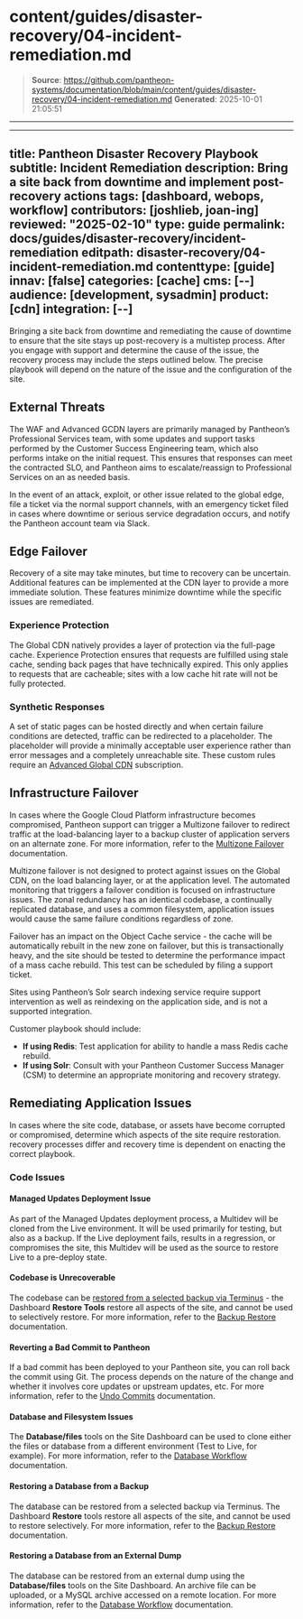 # content/guides/disaster-recovery/04-incident-remediation.md

> **Source**: https://github.com/pantheon-systems/documentation/blob/main/content/guides/disaster-recovery/04-incident-remediation.md
> **Generated**: 2025-10-01 21:05:51

---

---
title: Pantheon Disaster Recovery Playbook
subtitle: Incident Remediation
description: Bring a site back from downtime and implement post-recovery actions
tags: [dashboard, webops, workflow]
contributors: [joshlieb, joan-ing]
reviewed: "2025-02-10"
type: guide
permalink: docs/guides/disaster-recovery/incident-remediation
editpath: disaster-recovery/04-incident-remediation.md
contenttype: [guide]
innav: [false]
categories: [cache]
cms: [--]
audience: [development, sysadmin]
product: [cdn]
integration: [--]
---

Bringing a site back from downtime and remediating the cause of downtime to ensure that the site stays up post-recovery is a multistep process. After you engage with support and determine the cause of the issue, the recovery process may include the steps outlined below. The precise playbook will depend on the nature of the issue and the configuration of the site.

## External Threats

The WAF and Advanced GCDN layers are primarily managed by Pantheon’s Professional Services team, with some updates and support tasks performed by the Customer Success Engineering team, which also performs intake on the initial request. This ensures that responses can meet the contracted SLO, and Pantheon aims to escalate/reassign to Professional Services on an as needed basis.

In the event of an attack, exploit, or other issue related to the global edge, file a ticket via the normal support channels, with an emergency ticket filed in cases where downtime or serious service degradation occurs, and notify the Pantheon account team via Slack.

## Edge Failover

Recovery of a site may take minutes, but time to recovery can be uncertain. Additional features can be implemented at the CDN layer to provide a more immediate solution. These features minimize downtime while the specific issues are remediated.

### Experience Protection

The Global CDN natively provides a layer of protection via the full-page cache. Experience Protection ensures that requests are fulfilled using stale cache, sending back pages that have technically expired. This only applies to requests that are cacheable; sites with a low cache hit rate will not be fully protected.

### Synthetic Responses

A set of static pages can be hosted directly and when certain failure conditions are detected, traffic can be redirected to a placeholder. The placeholder will provide a minimally acceptable user experience rather than error messages and a completely unreachable site. These custom rules require an [Advanced Global CDN](/guides/agcdn) subscription.

## Infrastructure Failover
In cases where the Google Cloud Platform infrastructure becomes compromised, Pantheon support can trigger a Multizone failover to redirect traffic at the load-balancing layer to a backup cluster of application servers on an alternate zone. For more information, refer to the [Multizone Failover](/multizone-failover) documentation.

Multizone failover is not designed to protect against issues on the Global CDN, on the load balancing layer, or at the application level. The automated monitoring that triggers a failover condition is focused on infrastructure issues. The zonal redundancy has an identical codebase, a continually replicated database, and uses a common filesystem, application issues would cause the same failure conditions regardless of zone.

Failover has an impact on the Object Cache service - the cache will be automatically rebuilt in the new zone on failover, but this is transactionally heavy, and the site should be tested to determine the performance impact of a mass cache rebuild. This test can be scheduled by filing a support ticket.

Sites using Pantheon’s Solr search indexing service require support intervention as well as reindexing on the application side, and is not a supported integration.

Customer playbook should include:

- **If using Redis**: Test application for ability to handle a mass Redis cache rebuild.
- **If using Solr**: Consult with your Pantheon Customer Success Manager (CSM) to determine an appropriate monitoring and recovery strategy.

## Remediating Application Issues

In cases where the site code, database, or assets have become corrupted or compromised, determine which aspects of the site require restoration. recovery processes differ and recovery time is dependent on enacting the correct playbook.

### Code Issues

#### Managed Updates Deployment Issue
As part of the Managed Updates deployment process, a Multidev will be cloned from the Live environment. It will be used primarily for testing, but also as a backup. If the Live deployment fails, results in a regression, or compromises the site, this Multidev will be used as the source to restore Live to a pre-deploy state.

#### Codebase is Unrecoverable
The codebase can be [restored from a selected backup via Terminus](/terminus/commands/backup-restore) - the Dashboard **Restore Tools** restore all aspects of the site, and cannot be used to selectively restore. For more information, refer to the [Backup Restore](/guides/environment-configuration/restore-environment-backup) documentation. 

#### Reverting a Bad Commit to Pantheon
If a bad commit has been deployed to your Pantheon site, you can roll back the commit using Git. The process depends on the nature of the change and whether it involves core updates or upstream updates, etc. For more information, refer to the [Undo Commits](/undo-commits) documentation.

#### Database and Filesystem Issues
The **Database/files** tools on the Site Dashboard can be used to clone either the files or database from a different environment (Test to Live, for example). For more information, refer to the [Database Workflow](/guides/mariadb-mysql/database-workflow-tool) documentation.

#### Restoring a Database from a Backup
The database can be restored from a selected backup via Terminus. The Dashboard **Restore** tools restore all aspects of the site, and cannot be used to restore selectively. For more information, refer to the [Backup Restore](/terminus/commands/backup-restore) documentation.

#### Restoring a Database from an External Dump
The database can be restored from an external dump using the **Database/files** tools on the Site Dashboard. An archive file can be uploaded, or a MySQL archive accessed on a remote location. For more information, refer to the [Database Workflow](/guides/mariadb-mysql/database-workflow-tool) documentation.
